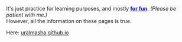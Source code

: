 
  <p>It's just practice for learning purposes, and mostly <u><span style="color:blue;"><strong>for fun</strong></span></u>. <i>(Please be patient with me.)</i><br/>
However, all the information on these pages is true. </p>
  

Here: <a href="https://masha.github.io" target="blank">uralmasha.github.io</a>
